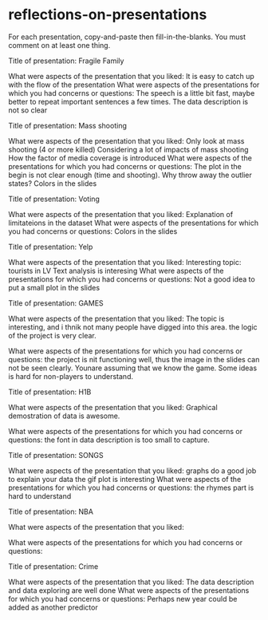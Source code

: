 # reflections-on-presentations

For each presentation, copy-and-paste then fill-in-the-blanks.  You must comment on at least one thing. 



Title of presentation:  Fragile Family

What were aspects of the presentation that you liked:
  It is easy to catch up with the flow of the presentation 
What were aspects of the presentations for which you had concerns or questions:
  The speech is a little bit fast, maybe better to repeat important sentences a few times.
  The data description is not so clear




Title of presentation:  Mass shooting

What were aspects of the presentation that you liked:
  Only look at mass shooting (4 or more killed)
  Considering a lot of impacts of mass shooting
  How the factor of media coverage is introduced
What were aspects of the presentations for which you had concerns or questions:
  The plot in the begin is not clear enough (time and shooting). 
  Why throw away the outlier states?
  Colors in the slides




Title of presentation:  Voting

What were aspects of the presentation that you liked:
  Explanation of limitateions in the dataset
What were aspects of the presentations for which you had concerns or questions:
  Colors in the slides





Title of presentation:  Yelp

What were aspects of the presentation that you liked:
  Interesting topic: tourists in LV
  Text analysis is interesing 
What were aspects of the presentations for which you had concerns or questions:
  Not a good idea to put a small plot in the slides





Title of presentation:  GAMES

What were aspects of the presentation that you liked:
 The topic is interesting, and i thnik not many people have digged into this area.
 the logic of the project is very clear.
 
What were aspects of the presentations for which you had concerns or questions:
  the project is nit functioning well, thus the image in the slides can not be seen clearly.
  Younare assuming that we know the game. Some ideas is hard for non-players to understand.
  
  
  Title of presentation:  H1B

What were aspects of the presentation that you liked:
  Graphical demostration of data is awesome.
  
What were aspects of the presentations for which you had concerns or questions:
  the font in data description is too small to capture.
  
  
  Title of presentation:  SONGS

What were aspects of the presentation that you liked:
  graphs do a good job to explain your data
  the gif plot is interesting
What were aspects of the presentations for which you had concerns or questions:
  the rhymes part is hard to understand
  
  
  Title of presentation:  NBA

What were aspects of the presentation that you liked:
 
What were aspects of the presentations for which you had concerns or questions:
  
  
  
  
  Title of presentation:  Crime

What were aspects of the presentation that you liked:
  The data description and data exploring are well done
What were aspects of the presentations for which you had concerns or questions:
  Perhaps new year could be added as another predictor
  
